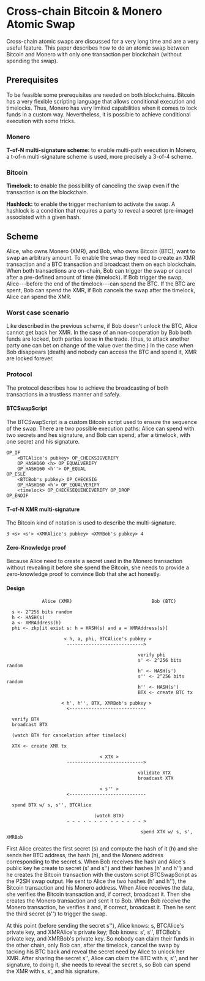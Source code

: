 Cross-chain Bitcoin & Monero Atomic Swap
===

Cross-chain atomic swaps are discussed for a very long time and are a very useful feature.
This paper describes how to do an atomic swap between Bitcoin and Monero with only one transaction
per blockchain (without spending the swap).

## Prerequisites
To be feasible some prerequisites are needed on both blockchains. Bitcoin has a very flexible
scripting language that allows conditional execution and timelocks. Thus, Monero has very
limited capabilities when it comes to lock funds in a custom way. Nevertheless, it is possible
to achieve conditional execution with some tricks.

### Monero
**T-of-N multi-signature scheme:**
to enable multi-path execution in Monero, a t-of-n multi-signature scheme is used, more precisely
a 3-of-4 scheme.

### Bitcoin
**Timelock:**
to enable the possibility of canceling the swap even if the transaction is on the blockchain.

**Hashlock:**
to enable the trigger mechanism to activate the swap. A hashlock is a condition that requires
a party to reveal a secret (pre-image) associated with a given hash.

## Scheme
Alice, who owns Monero (XMR), and Bob, who owns Bitcoin (BTC), want to swap an arbitrary amount.
To enable the swap they need to create an XMR transaction and a BTC transaction and broadcast them
on each blockchain. When both transactions are on-chain, Bob can trigger the swap or cancel after
a pre-defined amount of time (timelock). If Bob trigger the swap, Alice---before the end of the
timelock---can spend the BTC. If the BTC are spent, Bob can spend the XMR, if Bob cancels the swap
after the timelock, Alice can spend the XMR.

### Worst case scenario
Like described in the previous scheme, if Bob doesn't unlock the BTC, Alice cannot get back her XMR.
In the case of an non-cooperation by Bob both funds are locked, both parties loose in the trade.
(thus, to attack another party one can bet on change of the value over the time.)
In the case when Bob disappears (death) and nobody can access the BTC and spend it, XMR are locked
forever.

### Protocol
The protocol describes how to achieve the broadcasting of both transactions in a trustless manner
and safely.

#### BTCSwapScript
The BTCSwapScript is a custom Bitcoin script used to ensure the sequence of the swap. There are
two possible execution paths: Alice can spend with two secrets and hes signature, and Bob can
spend, after a timelock, with one secret and his signature.

```
OP_IF
    <BTCAlice's pubkey> OP_CHECKSIGVERIFY
    OP_HASH160 <h> OP_EQUALVERIFY
    OP_HASH160 <h''> OP_EQUAL
OP_ESLE
    <BTCBob's pubkey> OP_CHECKSIG
    OP_HASH160 <h'> OP_EQUALVERIFY
    <timelock> OP_CHECKSEQUENCEVERIFY OP_DROP
OP_ENDIF
```

#### T-of-N XMR multi-signature
The Bitcoin kind of notation is used to describe the multi-signature.

```
3 <s> <s'> <XMRAlice's pubkey> <XMRBob's pubkey> 4
```

#### Zero-Knowledge proof
Because Alice need to create a secret used in the Monero transaction without
revealing it before she spend the Bitcoin, she needs to provide a zero-knowledge
proof to convince Bob that she act honestly.

#### Design

```
             Alice (XMR)                             Bob (BTC)

  s <- 2^256 bits random
  h <- HASH(s)
  a <- XMRAddress(h)
  phi <- zkp[it exist s: h = HASH(s) and a = XMRAddress(s)]

                     < h, a, phi, BTCAlice's pubkey >
                      ---------------------------->

                                                verify phi
                                                s' <- 2^256 bits random
                                                h' <- HASH(s')
                                                s'' <- 2^256 bits random
                                                h'' <- HASH(s')
                                                BTX <- create BTC tx

                    < h', h'', BTX, XMRBob's pubkey >
                      <----------------------------

  verify BTX
  broadcast BTX

  (watch BTX for cancelation after timelock)

  XTX <- create XMR tx

                                  < XTX >
                      ---------------------------->

                                                validate XTX
                                                broadcast XTX

                                  < s'' >
                      <----------------------------

  spend BTX w/ s, s'', BTCAlice

                                (watch BTX)
                      - - - - - - - - - - - - - - >

                                                 spend XTX w/ s, s', XMRBob
```

First Alice creates the first secret (s) and compute the hash of it (h) and she sends her
BTC address, the hash (h), and the Monero address corresponding to the secret s.
When Bob receives the hash and Alice's public key he create
to secret (s' and s'') and their hashes (h' and h'') and he creates the Bitcoin transaction
with the custom script BTCSwapScript as the P2SH swap output. He sent to Alice the two
hashes (h' and h''), the Bitcoin transaction and his Monero address. When Alice receives
the data, she verifies the Bitcoin transaction and, if correct, broadcast it. Then she creates
the Monero transaction and sent it to Bob. When Bob receive the Monero transaction, he verifies
it and, if correct, broadcast it. Then he sent the third secret (s'') to trigger the swap.

At this point (before sending the secret s''), Alice knows: s, BTCAlice's private key,
and XMRAlice's private key; Bob knows: s', s'', BTCBob's private key, and XMRBob's private
key. So nobody can claim their funds in the other chain, only Bob can, after the timelock,
cancel the swap by tacking his BTC back and reveal the secret need by Alice to unlock her XMR.
After sharing the secret s'', Alice can claim the BTC with s, s'', and her signature,
to doing it, she needs to reveal the secret s, so Bob can spend the XMR with s, s', and his
signature.
